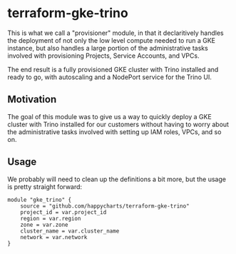 # terraform-gke-trino

This is what we call a "provisioner" module, in that it declaritively handles the deployment of not only the low level compute needed to run a GKE instance, but also handles a large portion of the administrative tasks involved with provisioning Projects, Service Accounts, and VPCs.

The end result is a fully provisioned GKE cluster with Trino installed and ready to go, with autoscaling and a NodePort service for the Trino UI.

## Motivation

The goal of this module was to give us a way to quickly deploy a GKE cluster with Trino installed for our customers without having to worry about the administrative tasks involved with setting up IAM roles, VPCs, and so on.

## Usage

We probably will need to clean up the definitions a bit more,  but the usage is pretty straight forward:

```hcl
module "gke_trino" {
    source = "github.com/happycharts/terraform-gke-trino"
    project_id = var.project_id
    region = var.region
    zone = var.zone
    cluster_name = var.cluster_name
    network = var.network
}

